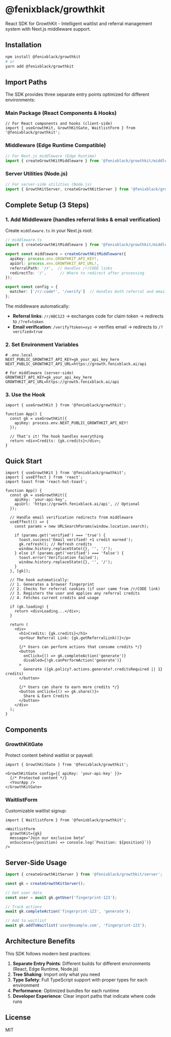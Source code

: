 # @fenixblack/growthkit

React SDK for GrowthKit - Intelligent waitlist and referral management system with Next.js middleware support.

## Installation

```bash
npm install @fenixblack/growthkit
# or
yarn add @fenixblack/growthkit
```

## Import Paths

The SDK provides three separate entry points optimized for different environments:

### Main Package (React Components & Hooks)
```tsx
// For React components and hooks (client-side)
import { useGrowthKit, GrowthKitGate, WaitlistForm } from '@fenixblack/growthkit';
```

### Middleware (Edge Runtime Compatible)
```ts
// For Next.js middleware (Edge Runtime)
import { createGrowthKitMiddleware } from '@fenixblack/growthkit/middleware';
```

### Server Utilities (Node.js)
```ts
// For server-side utilities (Node.js)
import { GrowthKitServer, createGrowthKitServer } from '@fenixblack/growthkit/server';
```

## Complete Setup (3 Steps)

### 1. Add Middleware (handles referral links & email verification)

Create `middleware.ts` in your Next.js root:

```ts
// middleware.ts
import { createGrowthKitMiddleware } from '@fenixblack/growthkit/middleware';

export const middleware = createGrowthKitMiddleware({
  apiKey: process.env.GROWTHKIT_API_KEY!,
  apiUrl: process.env.GROWTHKIT_API_URL!,
  referralPath: '/r',  // Handles /r/CODE links
  redirectTo: '/',      // Where to redirect after processing
});

export const config = {
  matcher: ['/r/:code*', '/verify']  // Handles both referral and email verification
};
```

The middleware automatically:
- **Referral links**: `/r/ABC123` → exchanges code for claim token → redirects to `/?ref=token`
- **Email verification**: `/verify?token=xyz` → verifies email → redirects to `/?verified=true`

### 2. Set Environment Variables

```env
# .env.local
NEXT_PUBLIC_GROWTHKIT_API_KEY=gk_your_api_key_here
NEXT_PUBLIC_GROWTHKIT_API_URL=https://growth.fenixblack.ai/api

# For middleware (server-side)
GROWTHKIT_API_KEY=gk_your_api_key_here
GROWTHKIT_API_URL=https://growth.fenixblack.ai/api
```

### 3. Use the Hook

```tsx
import { useGrowthKit } from '@fenixblack/growthkit';

function App() {
  const gk = useGrowthKit({
    apiKey: process.env.NEXT_PUBLIC_GROWTHKIT_API_KEY!
  });
  
  // That's it! The hook handles everything
  return <div>Credits: {gk.credits}</div>;
}
```

## Quick Start

```tsx
import { useGrowthKit } from '@fenixblack/growthkit';
import { useEffect } from 'react';
import toast from 'react-hot-toast';

function App() {
  const gk = useGrowthKit({
    apiKey: 'your-api-key',
    apiUrl: 'https://growth.fenixblack.ai/api', // Optional
  });

  // Handle email verification redirects from middleware
  useEffect(() => {
    const params = new URLSearchParams(window.location.search);
    
    if (params.get('verified') === 'true') {
      toast.success('Email verified! +1 credit earned');
      gk.refresh(); // Refresh credits
      window.history.replaceState({}, '', '/');
    } else if (params.get('verified') === 'false') {
      toast.error('Verification failed');
      window.history.replaceState({}, '', '/');
    }
  }, [gk]);

  // The hook automatically:
  // 1. Generates a browser fingerprint
  // 2. Checks for referral cookies (if user came from /r/CODE link)
  // 3. Registers the user and applies any referral credits
  // 4. Fetches current credits and usage

  if (gk.loading) {
    return <div>Loading...</div>;
  }

  return (
    <div>
      <h1>Credits: {gk.credits}</h1>
      <p>Your Referral Link: {gk.getReferralLink()}</p>
      
      {/* Users can perform actions that consume credits */}
      <button 
        onClick={() => gk.completeAction('generate')}
        disabled={!gk.canPerformAction('generate')}
      >
        Generate ({gk.policy?.actions.generate?.creditsRequired || 1} credits)
      </button>

      {/* Users can share to earn more credits */}
      <button onClick={() => gk.share()}>
        Share & Earn Credits
      </button>
    </div>
  );
}
```

## Components

### GrowthKitGate
Protect content behind waitlist or paywall:

```tsx
import { GrowthKitGate } from '@fenixblack/growthkit';

<GrowthKitGate config={{ apiKey: 'your-api-key' }}>
  {/* Protected content */}
  <YourApp />
</GrowthKitGate>
```

### WaitlistForm
Customizable waitlist signup:

```tsx
import { WaitlistForm } from '@fenixblack/growthkit';

<WaitlistForm
  growthKit={gk}
  message="Join our exclusive beta"
  onSuccess={(position) => console.log(`Position: ${position}`)}
/>
```

## Server-Side Usage

```ts
import { createGrowthKitServer } from '@fenixblack/growthkit/server';

const gk = createGrowthKitServer();

// Get user data
const user = await gk.getUser('fingerprint-123');

// Track actions
await gk.completeAction('fingerprint-123', 'generate');

// Add to waitlist
await gk.addToWaitlist('user@example.com', 'fingerprint-123');
```

## Architecture Benefits

This SDK follows modern best practices:

1. **Separate Entry Points**: Different builds for different environments (React, Edge Runtime, Node.js)
2. **Tree Shaking**: Import only what you need
3. **Type Safety**: Full TypeScript support with proper types for each environment
4. **Performance**: Optimized bundles for each runtime
5. **Developer Experience**: Clear import paths that indicate where code runs

## License

MIT